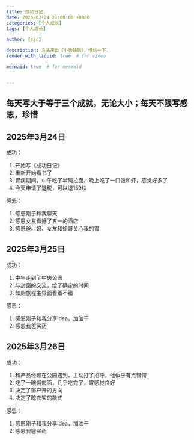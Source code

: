 ```yaml
---
title: 成功日记.
date: 2025-03-24 21:00:00 +0800
categories: [个人成长]
tags: [个人成长]

author: [sjc]

description: 方法来自《小狗钱钱》，模仿一下.
render_with_liquid: true  # for video

mermaid: true  # for mermaid


---
```




## 每天写大于等于三个成就，无论大小；每天不限写感恩，珍惜

## 2025年3月24日

成功：

1. 开始写《成功日记》
2. 重新开始看书了
3. 胃病期间，中午吃了半碗拉面，晚上吃了一口饭和虾，感觉好多了
4. 今天申请了退税，可以退159块

感恩：

1. 感恩刚子和我聊天
2. 感恩女友看好了五一的酒店
3. 感恩爸、妈、女友和徐哥关心我的胃

## 2025年3月25日

成功：

1. 中午走到了中央公园
2. 与封窗的交流，给了确定的时间
3. 如厕旅程主界面看着不错


感恩：

1. 感恩刚子和我分享idea，加油干
2. 感恩我爸买药

## 2025年3月26日

成功：

1. 和产品经理在公园遇到，主动打了招呼，他似乎有点错愕
2. 吃了一碗焖肉面，几乎吃完了，胃感觉良好
3. 决定了窗户开的方向
4. 决定了晾衣架的款式


感恩：

1. 感恩刚子和我分享idea，加油干
2. 感恩我爸买药